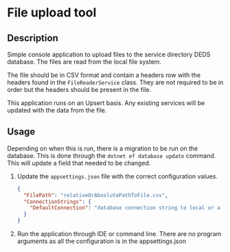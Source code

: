 # File upload tool

## Description

Simple console application to upload files to the service directory DEDS database.
The files are read from the local file system.

The file should be in CSV format and contain a headers row with the headers found in the `FileReaderService` class. They are not required to be in order but the headers should be present in the file.

This application runs on an Upsert basis. Any existing services will be updated with the data from the file.

## Usage

Depending on when this is run, there is a migration to be run on the database. This is done through the `dotnet ef database update` command. This will update a field that needed to be changed.

1. Update the `appsettings.json` file with the correct configuration values.

    ```json
    {
      "FilePath": "relativeOrAboslutePathToFile.csv",
      "ConnectionStrings": {
        "DefaultConnection": "database connection string to local or a cloud environment - target service directory database"
      }
    }
    ```

2. Run the application through IDE or command line. There are no program arguments as all the configuration is in the appsettings.json